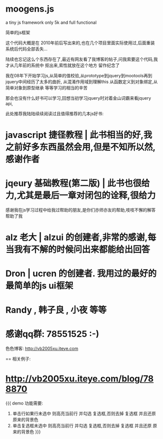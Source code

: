 moogens.js
==========

a tiny js framework only 5k and full functional

简单的js框架

这个代码大概是在 2010年前后写出来的,也在几个项目里面实际使用过,后面重装系统后代码全部丢失...

陆续也忘记这么个东西存在了,最近有网友看了我博客的帖子,问我索要这个代码,我才从几年前的系统中
抠出来,索性就放在这个地方 留作纪念了

我在08年下开始学习js,从简单的值校验,从prototype到jquery到mootools再到jquery中间经历了太多的曲折,
从混淆作用域到理解this 从函数定义到对象绑定,从简单对象到原型继承 等等学习的相当的辛苦

那会也没有什么好书可以学习,回想当初学习jquery时对着金山词霸来看jquery api,

此处推荐我陆陆续续阅读过且值得推荐的几本js好书: 
# javascript 捷径教程 | 此书相当的好,我之前好多东西虽然会用,但是不知所以然,感谢作者
# jqeury 基础教程(第二版) | 此书也很给力,尤其是最后一章对闭包的诠释,很给力

感谢我在js学习过程中给我过帮助的朋友,是你们亦师亦友的帮助,吱吱不懈的解答帮助了我
# alz 老大 | alzui 的创建者,非常的感谢,每当我有不解的时候问出来都能给出回答
# Dron | ucren 的创建者. 我用过的最好的最简单的js ui框架
# Randy  , 韩子良 , 小夜 等等 
# 感谢qq群: 78551525 :-)


色色博客: http://vb2005xu.iteye.com


== 相关例子:
# http://vb2005xu.iteye.com/blog/788870
{{{
demo 功能需要:

1. 单击行如果行未选中 则高亮当前行 并勾选 复选框,否则去掉 复选框 并且还原 原来的背景色
2. 单击复选框未选中 则高亮当前行 并勾选 复选框,否则去掉 复选框 并且还原 原来的背景色
}}} 

